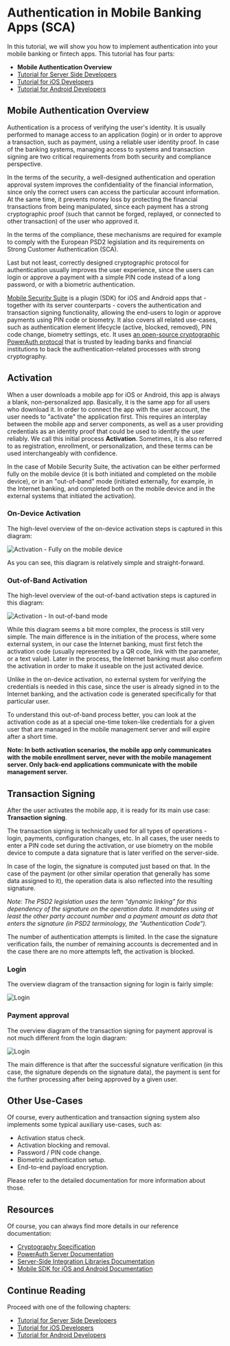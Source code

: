# Authentication in Mobile Banking Apps (SCA)

<!-- AUTHOR joshis_tweets 2020-05-04T00:00:00Z -->

In this tutorial, we will show you how to implement authentication into your mobile banking or fintech apps. This tutorial has four parts:

- **Mobile Authentication Overview**
- [Tutorial for Server Side Developers](Server-Side-Tutorial.md)
- [Tutorial for iOS Developers](iOS-Tutorial.md)
- [Tutorial for Android Developers](Android-Tutorial.md)

## Mobile Authentication Overview

Authentication is a process of verifying the user's identity. It is usually performed to manage access to an application (login) or in order to approve a transaction, such as payment, using a reliable user identity proof. In case of the banking systems, managing access to systems and transaction signing are two critical requirements from both security and compliance perspective.

In the terms of the security, a well-designed authentication and operation approval system improves the confidentiality of the financial information, since only the correct users can access the particular account information. At the same time, it prevents money loss by protecting the financial transactions from being manipulated, since each payment has a strong cryptographic proof (such that cannot be forged, replayed, or connected to other transaction) of the user who approved it.

In the terms of the compliance, these mechanisms are required for example to comply with the European PSD2 legislation and its requirements on Strong Customer Authentication (SCA).

Last but not least, correctly designed cryptographic protocol for authentication usually improves the user experience, since the users can login or approve a payment with a simple PIN code instead of a long password, or with a biometric authentication.

[Mobile Security Suite](https://www.wultra.com/mobile-security-suite) is a plugin (SDK) for iOS and Android apps that - together with its server counterparts - covers the authentication and transaction signing functionality, allowing the end-users to login or approve payments using PIN code or biometry. It also covers all related use-cases, such as authentication element lifecycle (active, blocked, removed), PIN code change, biometry settings, etc. It uses [an open-source cryptographic PowerAuth protocol](https://github.com/wultra/powerauth-crypto) that is trusted by leading banks and financial institutions to back the authentication-related processes with strong cryptography.


## Activation

When a user downloads a mobile app for iOS or Android, this app is always a blank, non-personalized app. Basically, it is the same app for all users who download it. In order to connect the app with the user account, the user needs to "activate" the application first. This requires an interplay between the mobile app and server components, as well as a user providing credentials as an identity proof that could be used to identify the user reliably. We call this initial process **Activation**. Sometimes, it is also referred to as registration, enrollment, or personalization, and these terms can be used interchangeably with confidence.

In the case of Mobile Security Suite, the activation can be either performed fully on the mobile device (it is both initiated and completed on the mobile device), or in an "out-of-band" mode (initiated externally, for example, in the Internet banking, and completed both on the mobile device and in the external systems that initiated the activation).

### On-Device Activation

The high-level overview of the on-device activation steps is captured in this diagram:

![ Activation - Fully on the mobile device ](./01a.png)

As you can see, this diagram is relatively simple and straight-forward.

### Out-of-Band Activation

The high-level overview of the out-of-band activation steps is captured in this diagram:

![ Activation - In out-of-band mode ](./01b.png)

While this diagram seems a bit more complex, the process is still very simple. The main difference is in the initiation of the process, where some external system, in our case the Internet banking, must first fetch the activation code (usually represented by a QR code, link with the parameter, or a text value). Later in the process, the Internet banking must also confirm the activation in order to make it useable on the just activated device.

Unlike in the on-device activation, no external system for verifying the credentials is needed in this case, since the user is already signed in to the Internet banking, and the activation code is generated specifically for that particular user.

To understand this out-of-band process better, you can look at the activation code as at a special one-time token-like credentials for a given user that are managed in the mobile management server and will expire after a short time.

**Note: In both activation scenarios, the mobile app only communicates with the mobile enrollment server, never with the mobile management server. Only back-end applications communicate with the mobile management server.**

## Transaction Signing

After the user activates the mobile app, it is ready for its main use case: **Transaction signing**.

The transaction signing is technically used for all types of operations - login, payments, configuration changes, etc. In all cases, the user needs to enter a PIN code set during the activation, or use biometry on the mobile device to compute a data signature that is later verified on the server-side.

In case of the login, the signature is computed just based on that. In the case of the payment (or other similar operation that generally has some data assigned to it), the operation data is also reflected into the resulting signature.

_Note: The PSD2 legislation uses the term "dynamic linking" for this dependency of the signature on the operation data. It mandates using at least the other party account number and a payment amount as data that enters the signature (in PSD2 terminology, the "Authentication Code")._

The number of authentication attempts is limited. In the case the signature verification fails, the number of remaining accounts is decremented and in the case there are no more attempts left, the activation is blocked.

### Login

The overview diagram of the transaction signing for login is fairly simple:

![ Login ](./02a.png)

### Payment approval

The overview diagram of the transaction signing for payment approval is not much different from the login diagram:

![ Login ](./02b.png)

The main difference is that after the successful signature verification (in this case, the signature depends on the signature data), the payment is sent for the further processing after being approved by a given user.


## Other Use-Cases

Of course, every authentication and transaction signing system also implements some typical auxiliary use-cases, such as:

- Activation status check.
- Activation blocking and removal.
- Password / PIN code change.
- Biometric authentication setup.
- End-to-end payload encryption.

Please refer to the detailed documentation for more information about those.

## Resources

Of course, you can always find more details in our reference documentation:

- [Cryptography Specification](https://github.com/wultra/powerauth-crypto)
- [PowerAuth Server Documentation](https://github.com/wultra/powerauth-server)
- [Server-Side Integration Libraries Documentation](https://github.com/wultra/powerauth-restful-integration)
- [Mobile SDK for iOS and Android Documentation](https://github.com/wultra/powerauth-mobile-sdk)

## Continue Reading

Proceed with one of the following chapters:

- [Tutorial for Server Side Developers](Server-Side-Tutorial.md)
- [Tutorial for iOS Developers](iOS-Tutorial.md)
- [Tutorial for Android Developers](Android-Tutorial.md)
